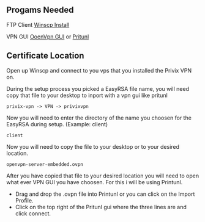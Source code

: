 ## Progams Needed

FTP Client
[Winscp Install](https://winscp.net/eng/index.php)

VPN GUI
[OoenVpn GUI](https://openvpn.net/community-downloads/)
or
[Pritunl](https://client.pritunl.com/)

## Certificate Location

Open up Winscp and connect to you vps that you installed the Privix VPN on.

During the setup process you picked a EasyRSA file name, you will need copy that file to your desktop to inport with a vpn gui like pritunl
```
privix-vpn -> VPN -> privixvpn
```
Now you will need to enter the directory of the name you choosen for the EasyRSA during setup. (Example: client)

```
client
```
Now you will need to copy the file to your desktop or to your desired location.

```
openvpn-server-embedded.ovpn

```

After you have copied that file to your desired location you will need to open what ever VPN GUI you have choosen.
For this i will be using Printunl.
* Drag and drop the .ovpn file into Printunl or you can click on the Import Profile.
* Click on the top right of the Pritunl gui where the three lines are and click connect.